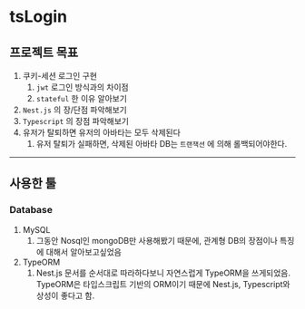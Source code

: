 # tsLogin

## 프로젝트 목표

1. 쿠키-세션 로그인 구현
   1. ` jwt `  로그인 방식과의 차이점
   2. ` stateful ` 한 이유 알아보기
2. ` Nest.js `  의 장/단점 파악해보기
3. ` Typescript `  의 장점 파악해보기
4. 유저가 탈퇴하면 유저의 아바타는 모두 삭제된다
   1. 유저 탈퇴가 실패하면, 삭제된 아바타  DB는 `트랜잭션` 에 의해 롤백되어야한다.

----

## 사용한 툴

### Database

1. MySQL
   1. 그동안 Nosql인 mongoDB만 사용해봤기 때문에, 관계형 DB의 장점이나 특징에 대해서 알아보고싶었음
2. TypeORM
   1. Nest.js 문서를 순서대로 따라하다보니 자연스럽게 TypeORM을 쓰게되었음. TypeORM은 타입스크립트 기반의 ORM이기 때문에 Nest.js, Typescript와 상성이 좋다고 함.